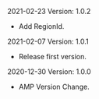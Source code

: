 2021-02-23 Version: 1.0.2
- Add RegionId.

2021-02-07 Version: 1.0.1
- Release first version.

2020-12-30 Version: 1.0.0
- AMP Version Change.

